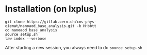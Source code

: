# Installation (on lxplus)

```
git clone https://gitlab.cern.ch/cms-phys-ciemat/nanoaod_base_analysis.git -b HHbbtt
cd nanoaod_base_analysis
source setup.sh
law index --verbose
```

After starting a new session, you always need to do ``` source setup.sh ```

